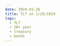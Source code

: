 ```yaml
---
date: 2024-01-26
title: TLT on 1/26/2024
tags: 
  - TLT
  - 20+ year
  - treasury
  - bonds
---
```

<div class="post">
<snapshot-grid 
    :reports="['2024/01/25/CTA/TLT', '2024/01/26/CTA/TLT', '2024/01/26/MTP/TLT']"
    chart="2024/01/26/Chart/TLT"
/>
<p>

</p>
<p>

</p>
</div>